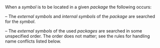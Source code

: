  



When a *symbol* is to be located in a given *package* the following occurs: 



– The *external symbols* and *internal symbols* of the *package* are searched for the *symbol*. 



– The *external symbols* of the used *packages* are searched in some unspecified order. The order does not matter; see the rules for handling name conflicts listed below. 



